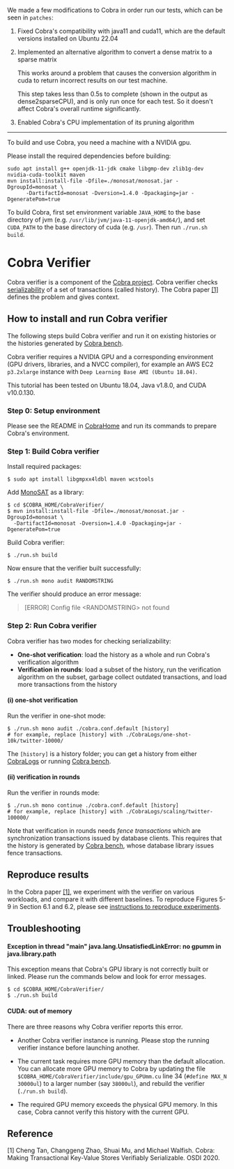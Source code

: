 We made a few modifications to Cobra in order run our tests, which can be seen in `patches`:

1. Fixed Cobra's compatibility with java11 and cuda11, which are the default versions installed on Ubuntu 22.04

2. Implemented an alternative algorithm to convert a dense matrix to a sparse matrix

   This works around a problem that causes the conversion algorithm in cuda to return incorrect results on our test machine.

   This step takes less than 0.5s to complete (shown in the output as dense2sparseCPU), and is only run once for each test. So it doesn't affect Cobra's overall runtime significantly.

3. Enabled Cobra's CPU implementation of its pruning algorithm

---

To build and use Cobra, you need a machine with a NVIDIA gpu.

Please install the required dependencies before building:

```
sudo apt install g++ openjdk-11-jdk cmake libgmp-dev zlib1g-dev nvidia-cuda-toolkit maven
mvn install:install-file -Dfile=./monosat/monosat.jar -DgroupId=monosat \
      -DartifactId=monosat -Dversion=1.4.0 -Dpackaging=jar -DgeneratePom=true
```

To build Cobra, first set environment variable `JAVA_HOME` to the base directory of jvm (e.g. `/usr/lib/jvm/java-11-openjdk-amd64/`), and set `CUDA_PATH` to the base directory of cuda (e.g. `/usr`). Then run `./run.sh build`.

# Cobra Verifier

Cobra verifier is a component of the [Cobra project](https://github.com/DBCobra/CobraHome).
Cobra verifier checks [serializability](https://en.wikipedia.org/wiki/Serializability) of a set of transactions (called history). The Cobra paper [[1]](#cobrapaper) defines the problem and gives context.

How to install and run Cobra verifier
---

The following steps build Cobra verifier and run it on existing histories or the histories generated by [Cobra bench](https://github.com/DBCobra/CobraBench).

Cobra verifier requires a NVIDIA GPU and a corresponding environment (GPU drivers, libraries, and a NVCC compiler), for example an AWS EC2 `p3.2xlarge` instance with `Deep Learning Base AMI (Ubuntu 18.04)`.

This tutorial has been tested on Ubuntu 18.04,
Java v1.8.0, and CUDA v10.0.130.


### Step 0: Setup environment

Please see the README in [CobraHome](https://github.com/DBCobra/CobraHome) and
run its commands to prepare Cobra's environment.


### <a name="step1"/> Step 1: Build Cobra verifier



Install required packages:

    $ sudo apt install libgmpxx4ldbl maven wcstools
    

Add [MonoSAT](http://www.cs.ubc.ca/labs/isd/Projects/monosat/) as a library:

    $ cd $COBRA_HOME/CobraVerifier/
    $ mvn install:install-file -Dfile=./monosat/monosat.jar -DgroupId=monosat \
      -DartifactId=monosat -Dversion=1.4.0 -Dpackaging=jar -DgeneratePom=true

Build Cobra verifier:

    $ ./run.sh build

Now ensure that the verifier built successfully:

    $ ./run.sh mono audit RANDOMSTRING
    
The verifier should produce an error message:

> [ERROR] Config file \<RANDOMSTRING\> not found

### <a name="step2" /> Step 2: Run Cobra verifier

Cobra verifier has two modes for checking serializability:

  * **One-shot verification**: load the history as a whole and run Cobra's verification algorithm
  * **Verification in rounds**: load a subset of the history, run the verification algorithm on the subset, garbage collect outdated transactions, and load more transactions from the history

#### (i) one-shot verification

Run the verifier in one-shot mode:

    $ ./run.sh mono audit ./cobra.conf.default [history]
    # for example, replace [history] with ./CobraLogs/one-shot-10k/twitter-10000/

The `[history]` is a history folder; you can get a history from either [CobraLogs](https://github.com/DBCobra/CobraLogs) or running [Cobra bench](https://github.com/DBCobra/CobraBench).
    
#### (ii) verification in rounds

Run the verifier in rounds mode:

    $ ./run.sh mono continue ./cobra.conf.default [history]
    # for example, replace [history] with ./CobraLogs/scaling/twitter-100000/
    
Note that verification in rounds needs _fence transactions_ which are synchronization transactions issued by database clients.
This requires that the history is generated by [Cobra bench](https://github.com/DBCobra/CobraBench),
whose database library issues fence transactions.


Reproduce results
---

In the Cobra paper [[1]](#cobrapaper), we experiment with the verifier on various workloads, and compare it with different baselines.
To reproduce Figures 5-9 in Section 6.1 and 6.2, please see [instructions to reproduce experiments](reproduce_results.md).



Troubleshooting
---

#### Exception in thread "main" java.lang.UnsatisfiedLinkError: no gpumm in java.library.path

This exception means that Cobra's GPU library is not correctly built or linked. Please run the commands below and look for error messages.

    $ cd $COBRA_HOME/CobraVerifier/
    $ ./run.sh build

#### <a name="OOM" /> CUDA: out of memory

There are three reasons why Cobra verifier reports this error. 

* Another Cobra verifier instance is running. Please stop the running verifier instance before launching another.

* The current task requires more GPU memory than the default allocation. You can allocate more GPU memory to Cobra by updating the file `$COBRA_HOME/CobraVerifier/include/gpu_GPUmm.cu` line 34 (`#define MAX_N 30000ul`) to a larger number (say `38000ul`), and rebuild the verifier (`./run.sh build`).

* The required GPU memory exceeds the physical GPU memory. In this case, Cobra cannot verify this history with the current GPU. 


<a name="cobrapaper" /> Reference
---

[1] Cheng Tan, Changgeng Zhao, Shuai Mu, and Michael Walfish. Cobra: Making Transactional Key-Value Stores Verifiably Serializable. OSDI 2020.



